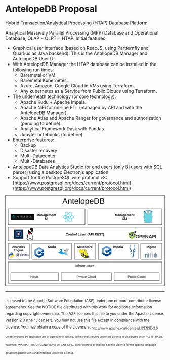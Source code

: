 # AntelopeDB Proposal

Hybrid Transaction/Analytical Processing \(HTAP\) Database Platform

Analytical Massively Parallel Processing \(MPP\) Database and Operational Database, OLAP + OLPT = HTAP. Initial features.

* Graphical user interface \(based on ReacJS, using Partternfly and Quarkus as Java backend\). This is the AntelopeDB Manager and AntelopeDB User UI.
* With AntelopeDB Manager the HTAP database can be installed in the following run times:
  * Baremetal or VM
  * Baremetal Kubernetes.
  * Azure, Amazon, Google Cloud in VMs using Terraform.
  * Any kubernetes as a Service from Public Clouds using Terraform.
* The underneath technology \(or core technology\):
  * Apache Kudu + Apache Impala.
  * Apache NiFi for on-line ETL \(managed by API and with the AntelopeDB Manager\).
  * Apache Atlas and Apache Ranger for governance and authorization \(pending to define\).
  * Analytical Framework Dask with Pandas.
  * Jupyter notebooks \(to define\).
* Enterprise features:
  * Backup
  * Disaster recovery
  * Multi-Datacenter
  * Multi-Databases 
* AntelopeDB Data Analytics Studio for end users \(only BI users with SQL parser\) using a desktop Electronjs application.
* Support for the PostgreSQL wire protocol v3: [https://www.postgresql.org/docs/current/protocol.html](https://www.postgresql.org/docs/current/protocol.html) 

![image info](../assets/antelopedb-layers-logos.png)

---
<sub>
Licensed to the Apache Software Foundation (ASF) under one
or more contributor license agreements.  See the NOTICE file
distributed with this work for additional information
regarding copyright ownership.  The ASF licenses this file
to you under the Apache License, Version 2.0 (the
"License"); you may not use this file except in compliance
with the License.  You may obtain a copy of the License at

<sub>
  http://www.apache.org/licenses/LICENSE-2.0

<sub>
Unless required by applicable law or agreed to in writing,
software distributed under the License is distributed on an
"AS IS" BASIS, WITHOUT WARRANTIES OR CONDITIONS OF ANY
KIND, either express or implied.  See the License for the
specific language governing permissions and limitations
under the License.

